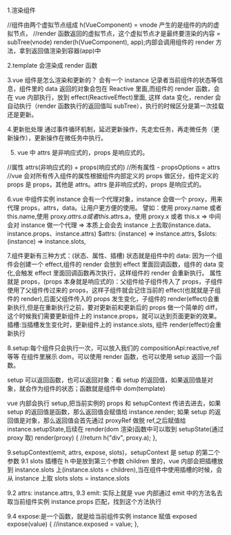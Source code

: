 1.渲染组件

<!-- const VueComponent = {
    data() {
        return { name: "jw", age: 30 };
    },
    render() {
        console.log("render");
        setTimeout(() => {
            this.age++;
            this.age++;
        }, 1000);
        return h("div", [
            h(Text, "my name is" + this.name),
            h("a", this.age),
        ]);
    },
}; -->

//组件由两个虚拟节点组成 h(VueComponent) = vnode 产生的是组件的内的虚拟节点，
//render 函数返回的虚拟节点，这个虚拟节点才是最终要渲染的内容 = subTree(vnode)
render(h(VueComponent), app);内部会调用组件的 render 方法，拿到返回值渲染到容器(app)中

2.template 会渲染成 render 函数

3.vue 组件是怎么渲染和更新的？
会有一个 instance 记录者当前组件的状态等信息，组件里的 data 返回的对象会包在 Reactive 里面,而组件的 render 函数，会在 vue 内部执行，放到 effect(ReactiveEffect)里面,
这样 data 变化，render 会自动执行（render 函数执行的返回值叫 subTree），执行的时候区分是第一次挂载还是更新。

4.更新批处理
通过事件循环机制，延迟更新操作，先走宏任务，再走微任务（更新操作），更新操作在微任务中执行。

5. vue 中 attrs 是非响应式的，props 是响应式的。
<!-- render(h(VueComponent, { a: 1, b: 2, name: "jw", age: 30 }), app); -->

//属性 attrs(非响应式的) + props(响应式的)
//所有属性 - propsOptions = attrs
//vue 会对所有传入组件的属性根据组件内部定义的 props 做区分，组件定义的 props 是 props，其他是 attrs。attrs 是非响应式的，props 是响应式的。

<!-- const VueComponent = {
        props: {
            //defineProps
            name: String,
            age: Number,
        },
        data() {
            return { x: 1, y: 2 };
        },
        render(proxy) {
            return h("div", [
            h(Text, "my name is" + this.$attrs.a),
            h("a", this.age),
            ]);
        },
    };
-->

6.vue 中组件实例 instance 会有一个代理对象，instance 会做一个 proxy，用来代理 props，attrs，data。让用户更方便的使用。
譬如：使用 proxy.name 或者 this.name,使用 proxy.$attrs.a 或者 this.$attrs.a，使用 proxy.x 或者 this.x => 中间会对 instance 做一个代理 => 本质上会会去 instance 上去取(instance.data、instance.props、instance.attrs)
$attrs: (instance) => instance.attrs,
$slots: (instance) => instance.slots,

<!-- const VueComponent = {
        props: {
            //defineProps
            name: String,
            age: Number,
        },
        data() {
            return { x: 1, y: 2 };
        },
        render(proxy) {
            return h("div", [
            // h(Text, "my name is" + this.$attrs.a),
            // h("a", this.age),
            h("a", proxy.name),
            ]);
        },
    };
render(h(VueComponent, { a: 1, b: 2, name: "jw", age: 30 }), app);
-->

7.组件更新有三种方式：(状态、属性、插槽)
状态就是组件中的 data: 因为一个组件会创建一个 effect,组件的 render 会放到 effect 里面回调函数，组件的 data 变化,会触发 effect 里面回调函数再次执行，这样组件的 render 会重新执行。
属性就是 props，(props 本身就是响应式的)：父组件给子组件传入了 props，子组件使用了父组件传过来的 props，这样子组件就会记住当前的 effect(也就就是子组件的 render),后面父组件传入的 props 发生变化，子组件的 render(effect)会重新执行,但是在重新执行之前，要对更新前和更新后的 props 做一个简单的 diff，这个时候我们需要更新组件上的 instance.props，就可以达到页面更新的效果。
插槽:当插槽发生变化时，更新组件上的 instance.slots, 组件 render(effect)会重新执行

8.setup:每个组件只会执行一次，可以放入我们的 compositionApi:reactive,ref 等等
在组件里展示 dom，可以使用 render 函数，也可以使用 setup 返回一个函数。

<!-- const VueComponent = {
        setup(props, { emit, attrs, expose, slots }) {
            //提供渲染逻辑
            const a = ref(1);
            setTimeout(() => {
                a.value = 2;
            }, 1000);
            return () => {
                return h("div", a.value);
            };
        },
    };
    render(h(VueComponent, {}), app);
-->

setup 可以返回函数，也可以返回对象：看 setup 的返回值，如果返回值是对象，就会作为组件的状态；函数就是组件中 dom(template)

<!-- const VueComponent = {
        setup(props, { emit, attrs, expose, slots }) {
            //提供渲染逻辑
            const a = ref(1);
            setTimeout(() => {
                a.value = 2;
            }, 1000);
            return {
                a: a,
            };
        },
        render(proxy) {
            return h("div", proxy.a);
        },
    };
-->

vue 内部会执行 setup,把当前实例的 props 和 setupContext 传进去进去，如果 setup 的返回值是函数，那么返回值会赋值给 instance.render;
如果 setup 的返回值是对象，那么返回值会首先通过 proxyRef 做脱 ref,之后赋值给 instance.setupState,后续在 render(dom 渲染)函数中可以取到 setupState(通过 proxy 取)
render(proxy) {
//return h("div", proxy.a);
},

<!-- const setupResult = setup(instance.props, setupContext);
    if (isFunction(setupResult)) {
        instance.render = setupResult;
    } else {
        instance.setupState = proxyRefs(setupResult); //将返回的值做脱ref
    }
-->

9.setupContext(emit, attrs, expose, slots)，setupContext 是 setup 的第二个参数
9.1 slots 插槽在 h 中是放到第三个参数 children 里的，vue 内部会把插槽放到 instance.slots 上(instance.slots = children),当在组件中使用插槽的时候，会从 instance 上取 slots
slots = instance.slots

<!-- const RenderComponent = {
        setup(props, { emit, attrs, expose, slots }) {
            return (proxy) => {
                return h(Fragment, [slots.footer("fff"), slots.header("hhh")]);
            };
        },
    };

    //RenderComponent
    // <template>
    //  <slot name="avatar">
    //    <slot name="footer"></slot>
    //    <slot name="header"></slot>
    // </template>

    const VueComponent = {
        setup(props, { emit, attrs, expose, slots }) {
            return (proxy) => {
                return h(RenderComponent, null, {
                    header: (t) => h("header", "header" + t),
                    footer: (t) => h("footer", "footer" + t),
                });
            };
        },
    };

    //VueComponent
    // <template>
    //   <RenderComponent>
    //     <template v-slot:header>
    //       header
    //     </template>
    //     <template v-slot:footer>
    //       footer
    //     </template>
    //   </RenderComponent>
    // </template>

    render(h(VueComponent, {}), app);
-->

9.2 attrs: instance.attrs,
9.3 emit: 实际上就是 vue 内部通过 emit 中的方法名去取当前组件实例 instance.props 匹配，找到这个方法执行

<!-- const VueComponent = {
        setup(props, { emit, attrs, expose, slots }) {
        return (proxy) => {
            return h(
                "button",
                { onClick: () => emit("myEvent", 100) },
                    "点我啊"
                );
            };
        },
    };
    render(h(VueComponent, { onMyEvent: (value) => alert(value) }), app);
-->

9.4 expose:是一个函数，就是给当前组件实例 instance 赋值 exposed
expose(value) {
//instance.exposed = value;
},
